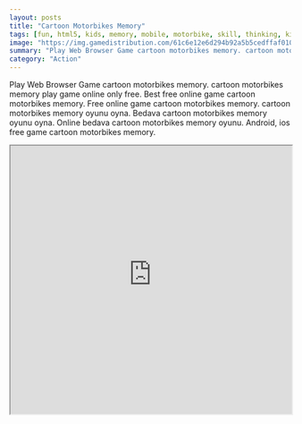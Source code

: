 ```yaml
---
layout: posts
title: "Cartoon Motorbikes Memory"
tags: [fun, html5, kids, memory, mobile, motorbike, skill, thinking, kidspuzzles, mobile, n, fungame, mobile, html5, free, online, games, oyna, game, free, games, play, play, games]
image: "https://img.gamedistribution.com/61c6e12e6d294b92a5b5cedffaf010ca-512x384.jpeg"
summary: "Play Web Browser Game cartoon motorbikes memory. cartoon motorbikes memory play game online only free. Best free online game cartoon motorbikes memory. Free online game cartoon motorbikes memory. cartoon motorbikes memory oyunu oyna. Bedava cartoon motorbikes memory oyunu oyna. Online bedava cartoon motorbikes memory oyunu. Android, ios free game cartoon motorbikes memory."
category: "Action"
---
```


Play Web Browser Game cartoon motorbikes memory. cartoon motorbikes memory play game online only free. Best free online game cartoon motorbikes memory. Free online game cartoon motorbikes memory. cartoon motorbikes memory oyunu oyna. Bedava cartoon motorbikes memory oyunu oyna. Online bedava cartoon motorbikes memory oyunu. Android, ios free game cartoon motorbikes memory.

<iframe width="100%" height="480px;" src="https://html5.gamedistribution.com/61c6e12e6d294b92a5b5cedffaf010ca/"></iframe>